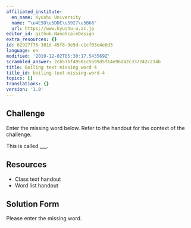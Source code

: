 ```yaml
---
affiliated_institute:
  en_name: Kyushu University
  name: "\u4E5D\u5DDE\u5927\u5B66"
  url: https://www.kyushu-u.ac.jp
editor_id: github.NanoScaleDesign
extra_resources: {}
id: 62927f75-381d-45f8-9e5d-c1cf03e4e0d3
language: en
modified: '2019-12-02T05:30:17.543569Z'
scrambled_answer: 2cb53bf4950cc5599d5f14e96d42c337242c234b
title: Boiling text missing word 4
title_id: boiling-text-missing-word-4
topics: []
translations: {}
version: '1.0'
---
```


## Challenge
Enter the missing word below. Refer to the handout for the context of the challenge.

This is called ___.


## Resources
- Class text handout
- Word list handout


## Solution Form
Please enter the missing word.
